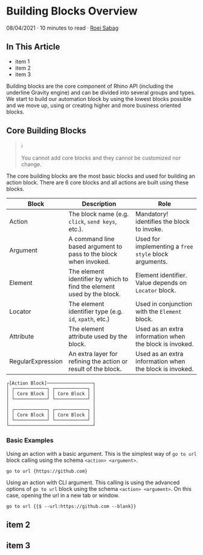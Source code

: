 # Building Blocks Overview

08/04/2021 · 10 minutes to read · [Roei Sabag](https://www.linkedin.com/in/roei-sabag-247aa18/)  

## In This Article

* item 1
* item 2
* item 3

Building blocks are the core component of Rhino API (including the underline Gravity engine) and can be divided into several groups and types. We start to build our automation block by using the lowest blocks possible and we move up, using or creating higher and more business oriented blocks.

## Core Building Blocks

> :information_source:
>
> You cannot add core blocks and they cannot be customized nor change.  

The core building blocks are the most basic blocks and used for building an action block. There are 6 core blocks and all actions are built using these blocks.

| Block             | Description                                                            | Role                                                    |
|-------------------|------------------------------------------------------------------------|---------------------------------------------------------|
| Action            | The block name (e.g. `click`, `send keys`, etc.).                      | Mandatory! identifies the block to invoke.              |
| Argument          | A command line based argument to pass to the block when invoked.       | Used for implementing a `free style` block arguments.   |
| Element           | The element identifier by which to find the element used by the block. | Element identifier. Value depends on `Locator` block.   |
| Locator           | The element identifier type (e.g. `id`, `xpath`, etc.)                 | Used in conjunction with the `Element` block.           |
| Attribute         | The element attribute used by the block.                               | Used as an extra information when the block is invoked. |
| RegularExpression | An extra layer for refining the action or result of the block.         | Used as an extra information when the block is invoked. |

```none
┌[Action Block]─────────────────┐
│ ┌────────────┐ ┌────────────┐ │
│ │ Core Block │ │ Core Block │ │
│ └────────────┘ └────────────┘ │
│                               │
│ ┌────────────┐ ┌────────────┐ │
│ │ Core Block │ │ Core Block │ │
│ └────────────┘ └────────────┘ │
└───────────────────────────────┘
```

### Basic Examples

Using an action with a basic argument. This is the simplest way of `go to url` block calling using the schema `<action> <argument>`.

```none
go to url {https://github.com}
```  

Using an action with CLI argument. This calling is using the advanced options of `go to url` block using the schema `<action> <argument>`. On this case, opening the url in a new tab or window.

```none
go to url {{$ --url:https://github.com --blank}}
```

## item 2

## item 3
